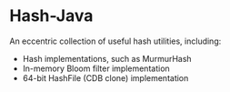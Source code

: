 # Hash-Java #

An eccentric collection of useful hash utilities, including:

* Hash implementations, such as MurmurHash
* In-memory Bloom filter implementation
* 64-bit HashFile (CDB clone) implementation

